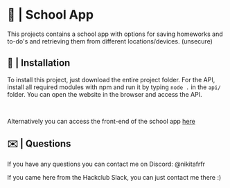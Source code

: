 # 📖 | School App

This projects contains a school app with options for saving homeworks and to-do's and retrieving them from different locations/devices. (unsecure)

## 💾 | Installation

To install this project, just download the entire project folder. For the API, install all required modules with npm and run it by typing `node .` in the `api/` folder. You can open the website in the browser and access the API.

<br>

Alternatively you can access the front-end of the school app [here](https://hackclub.nik-dev.eu/school-app/)

## ✉️ | Questions

If you have any questions you can contact me on Discord: @nikitafrfr

If you came here from the Hackclub Slack, you can just contact me there :)